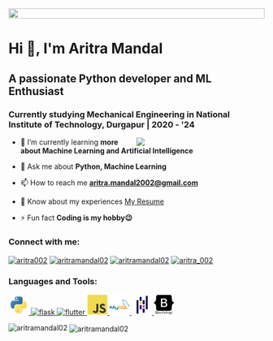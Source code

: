 <img src="https://github.com/aritraMandal02/aritraMandal02/assets/87606712/4bc44df1-d9d8-4590-83f0-2def3f88bf2b" width="100%" height="50%" align="center"/>
<h1 align="left">Hi 👋, I'm Aritra Mandal</h1>
<h2 align="left">A passionate Python developer and ML Enthusiast</h2>
<h3>Currently studying Mechanical Engineering in National Institute of Technology, Durgapur | 2020 - '24</h3>

<img src="https://github.com/aritraMandal02/aritraMandal02/assets/87606712/5ae29ba3-df4a-40bb-946e-e75543184aa0" width="50%" align="right"/>

- 🌱 I’m currently learning **more about Machine Learning and Artificial Intelligence**

- 💬 Ask me about **Python, Machine Learning**

- 📫 How to reach me **aritra.mandal2002@gmail.com**

- 📄 Know about my experiences [My Resume](https://drive.google.com/file/d/1GieDlbgi22G7oR4eB66zknDB98ThsXIo/view?usp=sharing)

- ⚡ Fun fact **Coding is my hobby😉**


<h3 align="left">Connect with me:</h3>
<p align="left">
<a href="https://linkedin.com/in/aritra002" target="blank"><img align="center" src="https://raw.githubusercontent.com/rahuldkjain/github-profile-readme-generator/master/src/images/icons/Social/linked-in-alt.svg" alt="aritra002" height="30" width="40" /></a>
<a href="https://twitter.com/aritramandal02" target="blank"><img align="center" src="https://raw.githubusercontent.com/rahuldkjain/github-profile-readme-generator/master/src/images/icons/Social/twitter.svg" alt="aritramandal02" height="30" width="40" /></a>
<a href="https://fb.com/aritramandal02" target="blank"><img align="center" src="https://raw.githubusercontent.com/rahuldkjain/github-profile-readme-generator/master/src/images/icons/Social/facebook.svg" alt="aritramandal02" height="30" width="40" /></a>
<a href="https://discord.gg/aritra_002" target="blank"><img align="center" src="https://raw.githubusercontent.com/rahuldkjain/github-profile-readme-generator/master/src/images/icons/Social/discord.svg" alt="aritra_002" height="30" width="40" /></a>
</p>

<h3 align="left">Languages and Tools:</h3>
<p align="left"> <a href="https://www.python.org" target="_blank" rel="noreferrer"> <img src="https://raw.githubusercontent.com/devicons/devicon/master/icons/python/python-original.svg" alt="python" width="40" height="40"/> </a> <a href="https://flask.palletsprojects.com/" target="_blank" rel="noreferrer"> <img src="https://www.vectorlogo.zone/logos/pocoo_flask/pocoo_flask-icon.svg" alt="flask" width="40" height="40"/> </a> <a href="https://flutter.dev" target="_blank" rel="noreferrer"> <img src="https://www.vectorlogo.zone/logos/flutterio/flutterio-icon.svg" alt="flutter" width="40" height="40"/> </a> <a href="https://developer.mozilla.org/en-US/docs/Web/JavaScript" target="_blank" rel="noreferrer"> <img src="https://raw.githubusercontent.com/devicons/devicon/master/icons/javascript/javascript-original.svg" alt="javascript" width="40" height="40"/> </a> <a href="https://www.mysql.com/" target="_blank" rel="noreferrer"> <img src="https://raw.githubusercontent.com/devicons/devicon/master/icons/mysql/mysql-original-wordmark.svg" alt="mysql" width="40" height="40"/> </a> <a href="https://pandas.pydata.org/" target="_blank" rel="noreferrer"> <img src="https://raw.githubusercontent.com/devicons/devicon/2ae2a900d2f041da66e950e4d48052658d850630/icons/pandas/pandas-original.svg" alt="pandas" width="40" height="40"/> </a> <a href="https://getbootstrap.com" target="_blank" rel="noreferrer"> <img src="https://raw.githubusercontent.com/devicons/devicon/master/icons/bootstrap/bootstrap-plain-wordmark.svg" alt="bootstrap" width="40" height="40"/> </a> </p>

<p><img align="left" src="https://github-readme-stats.vercel.app/api/top-langs?username=aritramandal02&show_icons=true&locale=en" alt="aritramandal02" /></p>

<p>&nbsp;<img align="center" src="https://github-readme-stats.vercel.app/api?username=aritramandal02&show_icons=true&locale=en" alt="aritramandal02" /></p>
